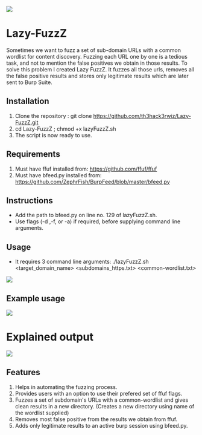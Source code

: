 ![](https://th3hack3rwiz.github.io/images/LazyFuzz/banner_final.PNG)
# Lazy-FuzzZ

Sometimes we want to fuzz a set of sub-domain URLs with a common wordlist for content discovery. Fuzzing each URL one by one is a tedious task, and not to mention the false positives we obtain in those results. To solve this problem I created Lazy FuzzZ. It fuzzes all those urls, removes all the false positive results and stores only legitimate results which are later sent to Burp Suite.

## Installation

1. Clone the repository : git clone https://github.com/th3hack3rwiz/Lazy-FuzzZ.git
2. cd Lazy-FuzzZ ; chmod +x lazyFuzzZ.sh 
3. The script is now ready to use. 

## Requirements

1. Must have ffuf installed from: https://github.com/ffuf/ffuf
2. Must have bfeed.py installed from: https://github.com/ZephrFish/BurpFeed/blob/master/bfeed.py

## Instructions

- Add the path to bfeed.py on line no. 129 of lazyFuzzZ.sh.
- Use flags (-d ,-f, or -a) if required, before supplying command line arguments.

## Usage

- It  requires 3 command line arguments: ./lazyFuzzZ.sh <target_domain_name> <subdomains_https.txt> <common-wordlist.txt>

![](https://th3hack3rwiz.github.io/images/LazyFuzz/usage_final.PNG)

## Example usage

![](https://th3hack3rwiz.github.io/images/LazyFuzz/results_final.PNG)

# Explained output

![](https://th3hack3rwiz.github.io/images/LazyFuzz/output.PNG)

## Features 

1. Helps in automating the fuzzing process.
2. Provides users with an option to use their prefered set of ffuf flags.
3. Fuzzes a set of subdomain's URLs with a common-wordlist and gives clean results in a new directory. (Creates a new directory using name of the wordlist supplied)
4. Removes most false positive from the results we obtain from ffuf.
5. Adds only legitimate results to an active burp session using bfeed.py.
